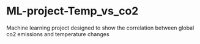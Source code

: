 # ML-project-Temp_vs_co2
Machine learning project designed to show the correlation between global co2 emissions and temperature changes
